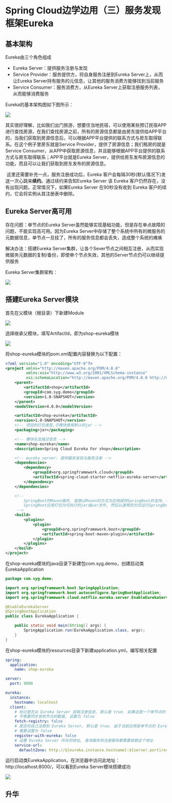 # Spring Cloud边学边用（三）服务发现框架Eureka

## 基本架构

Eureka由三个角色组成

- Eureka Server：提供服务注册与发现
- Service Provider：服务提供方，将自身服务注册到Eureka Server上，从而让Eureka Server持有服务的元信息，让其他的服务消费方能够找到当前服务
- Service Consumer：服务消费方，从Eureka Server上获取注册服务列表，从而能够消费服务

Eureka的基本架构图如下图所示：

![]( http://images.simplesay.top/book/image-20200902174700030.png)

​		其实很好理解，比如我们出门旅游，想要住当地民宿，可以使用某些预订民宿APP进行查找房源，在我们查找房源之前，所有的房源信息都是由房东提供给APP平台的，当我们获取到房源信息后，可以根据APP平台提供的联系方式与房东取得联系。在这个例子里房东就是Service Provider，提供了房源信息；我们租房的就是Service Consumer，从APP中获取房源信息，并且能够根据APP平台提供的联系方式与房东取得联系；APP平台就是Eureka Server，提供给房东发布房源信息的功能，而且可以让我们获取到房东发布的房源信息。

​		这里还需要补充一点，服务注册成功后，Eureka 客户会每隔30秒(默认情况下)发送一次心跳来**续约**。通过续约来告知Eureka Server 该 Eureka 客户仍然存在，没有出现问题。正常情况下，如果Eureka Server 在90秒没有收到 Eureka 客户的续约，它会将实例从其注册表中删除。

## Eureka Server高可用

存在问题：单节点的Eureka Server虽然能够实现基础功能，但是存在单点故障的问题，不能实现高可用。因为Eureka Server中存储了整个系统中所有的微服务的元数据信息，单节点一旦挂了，所有的服务信息都会丢失，造成整个系统的瘫痪

解决办法：搭建Eureka Server集群，让各个Sever节点之间相互注册，从而实现微服务元数据的复制/备份，即使单个节点失效，其他的Server节点仍可以继续提供服务

Eureka Server集群架构：

![]( http://images.simplesay.top/book/image-20200902192538505.png)

## 搭建Eureka Server模块

首先在父模块（根目录）下新建Module

![]( http://images.simplesay.top/book/image-20200902182227986.png)

选择继承父模块，填写ArtifactId，即为shop-eureka模块

![]( http://images.simplesay.top/book/image-20200902201204071.png)

将shop-eureka模块的pom.xml配置内容替换为以下配置：

```xml
<?xml version="1.0" encoding="UTF-8"?>
<project xmlns="http://maven.apache.org/POM/4.0.0"
         xmlns:xsi="http://www.w3.org/2001/XMLSchema-instance"
         xsi:schemaLocation="http://maven.apache.org/POM/4.0.0 http://maven.apache.org/xsd/maven-4.0.0.xsd">
    <parent>
        <artifactId>shop</artifactId>
        <groupId>com.syg.demo</groupId>
        <version>1.0-SNAPSHOT</version>
    </parent>
    <modelVersion>4.0.0</modelVersion>

    <artifactId>shop-eureka</artifactId>
    <version>1.0-SNAPSHOT</version>
    <!-- 项目的打包类型,子模块使用默认的jar -->
    <packaging>jar</packaging>

    <!-- 模块名及描述信息 -->
    <name>shop-eureka</name>
    <description>Spring Cloud Eureka For shop</description>

    <!-- eureka server: 提供服务发现与服务注册 -->
    <dependencies>
        <dependency>
            <groupId>org.springframework.cloud</groupId>
            <artifactId>spring-cloud-starter-netflix-eureka-server</artifactId>
        </dependency>
    </dependencies>

    <!--
        SpringBoot的Maven插件, 能够以Maven的方式为应用提供SpringBoot的支持，可以将
        SpringBoot应用打包为可执行的jar或war文件, 然后以通常的方式运行SpringBoot应用
     -->
    <build>
        <plugins>
            <plugin>
                <groupId>org.springframework.boot</groupId>
                <artifactId>spring-boot-maven-plugin</artifactId>
            </plugin>
        </plugins>
    </build>
</project>
```

在shop-eureka模块的java目录下新建包com.syg.demo，创建启动类EurekaApplication

```java
package com.syg.demo;

import org.springframework.boot.SpringApplication;
import org.springframework.boot.autoconfigure.SpringBootApplication;
import org.springframework.cloud.netflix.eureka.server.EnableEurekaServer;

@EnableEurekaServer
@SpringBootApplication
public class EurekaApplication {

    public static void main(String[] args) {
        SpringApplication.run(EurekaApplication.class, args);
    }
}
```

在shop-eureka模块的resources目录下新建application.yml，编写相关配置

```yaml
spring:
  application:
    name: shop-eureka

server:
  port: 8000

eureka:
  instance:
    hostname: localhost
  client:
    # 标识是否从 Eureka Server 获取注册信息, 默认是 true. 如果这是一个单节点的 Eureka Server
    # 不需要同步其他节点的数据, 设置为 false
    fetch-registry: false
    # 是否将自己注册到 Eureka Server, 默认是 true. 由于当前应用是单节点的 Eureka Server
    # 需要设置为 false
    register-with-eureka: false
    # 设置 Eureka Server 所在的地址, 查询服务和注册服务都需要依赖这个地址
    service-url:
      defaultZone: http://${eureka.instance.hostname}:${server.port}/eureka/
```

运行启动类EurekaApplication，在浏览器中访问此地址：http://localhost:8000/，可以看到Eureka Server模块搭建成功

![]( http://images.simplesay.top/book/image-20200902203532499.png)

## 升华

